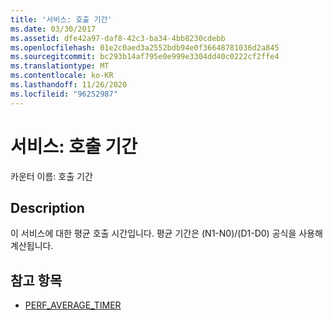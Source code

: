 ```yaml
---
title: '서비스: 호출 기간'
ms.date: 03/30/2017
ms.assetid: dfe42a97-daf8-42c3-ba34-4bb8230cdebb
ms.openlocfilehash: 01e2c0aed3a2552bdb94e0f36648781036d2a845
ms.sourcegitcommit: bc293b14af795e0e999e3304dd40c0222cf2ffe4
ms.translationtype: MT
ms.contentlocale: ko-KR
ms.lasthandoff: 11/26/2020
ms.locfileid: "96252987"
---
```

# <a name="service-calls-duration"></a>서비스: 호출 기간

카운터 이름: 호출 기간  
  
## <a name="description"></a>Description  

 이 서비스에 대한 평균 호출 시간입니다. 평균 기간은 (N1-N0)/(D1-D0) 공식을 사용해 계산됩니다.  
  
## <a name="see-also"></a>참고 항목

- [PERF_AVERAGE_TIMER](/previous-versions/windows/embedded/ms938538(v=msdn.10))
